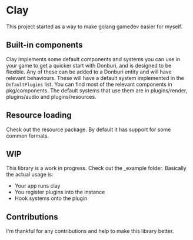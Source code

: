 # Clay
This project started as a way to make golang gamedev easier for myself.

## Built-in components
Clay implements some default components and systems you can use in your game to get a quicker start
with Donburi, and is designed to be flexible.
Any of these can be added to a Donburi entity and will have relevant behaviours.
These will have a default system implemented in the `DefaultPlugins` list.
You can find most of the relevant components in pkg/components. The default systems that use them
are in plugins/render, plugins/audio and plugins/resources.

## Resource loading
Check out the resource package. By default it has support for some common formats.

## WIP
This library is a work in progress. Check out the _example folder.
Basically the actual usage is:
- Your app runs clay
- You register plugins into the instance
- Hook systems onto the plugin

## Contributions
I'm thankful for any contributions and help to make this library better.


